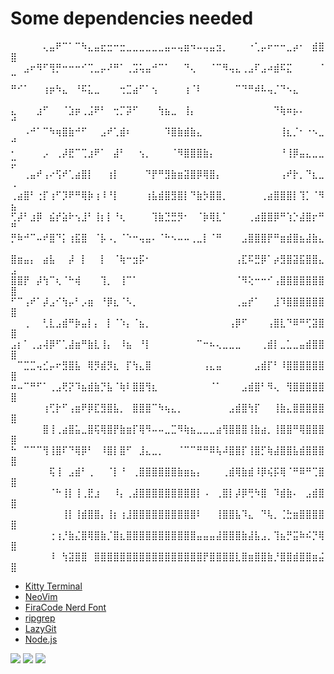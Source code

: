 # Some dependencies needed

⠀⠀⠀⠀⠀⢄⣤⠟⠉⠁⠉⠳⣄⣤⣖⣒⠒⣒⣀⣀⣀⣀⣀⣀⣤⠤⢤⣶⠲⠤⢤⣤⣲⡀⠀⠀⠀⠐⢁⡤⠖⠒⠒⣀⡴⠂⠀⣾⣿⣿
⠀⠀⣠⠖⠻⠋⢻⡛⠒⠒⠒⠊⢉⣀⡤⠜⠛⠁⢀⣩⢥⣤⠚⠉⠁⠀⠀⠙⢄⠀⠀⠈⠉⠻⢤⣄⢀⣠⠏⣠⠴⣾⠯⣍⠀⠀⠀⠀⠈⠉
⠛⠊⠁⠀⠀⢰⡶⠳⣄⠀⠘⠯⣅⣀⠀⠀⠀⢒⣉⣴⠋⠁⢢⠀⠀⠀⠀⢰⠈⠇⠀⠀⠀⠀⠀⠉⠙⠛⠾⠧⢤⡈⠙⠢⣄⠀⠀⠀⠀⠀
⣄⠀⠀⠀⣰⠋⠀⠀⠈⣱⡶⢀⣨⠟⠃⠀⢒⡉⡽⠋⠀⠀⠀⢳⣦⣀⠀⢸⡄⠀⠀⠀⠀⠀⠀⠀⠀⠀⠀⠀⠀⠙⢷⠶⡦⠄⠀⠀⠀⠚
⠀⠀⠠⠚⠁⠉⠳⢶⣿⣷⠚⠋⠀⠀⣠⠞⢁⣾⠆⠀⠀⠀⠀⠀⠹⣿⣷⣾⣷⣄⠀⠀⠀⠀⠀⠀⠀⠀⠀⠀⠀⠀⢸⣆⡈⠂⠐⠢⣀⠚
⠂⠀⠀⠀⠀⡠⠀⢀⡼⣟⠉⢉⣰⠟⠁⠀⣼⠃⠀⠀⢢⡀⠀⠀⠀⠈⠻⣿⣿⣿⣷⡄⠀⠀⠀⠀⠀⠀⠀⠀⠀⠀⠘⢸⡿⣤⣄⣀⣀⡭
⠀⠀⢀⣤⠞⢠⠔⢫⠞⢁⣴⣿⡇⠀⠀⢰⡇⠀⠀⠀⠀⠙⡟⠛⣻⣷⣶⣽⣿⡿⢿⣿⡄⠀⠀⠀⠀⠀⠀⠀⠀⠀⢠⠞⡗⡀⠙⣆⣀⠠
⢀⣴⣿⠃⢐⡏⢰⠋⡹⠟⠛⢿⡷⢰⠸⠘⡇⠀⠀⠀⠀⢰⣧⣾⣿⣻⣿⡇⠙⣷⡳⣿⣿⡀⠀⠀⠀⠀⠀⢀⣴⣿⣿⣿⡇⢹⡁⠈⠻⣦
⢋⡼⠃⣰⡿⠀⣮⡞⣵⠗⢢⣸⠃⢸⡆⡇⠘⢆⠀⠀⠀⠀⢹⣷⣙⣛⡻⠂⠀⠈⡷⢿⣇⠁⠀⠀⠀⢀⣴⣿⣿⡿⠛⢱⡑⣼⣿⡖⠛⠛
⡛⠷⠚⠉⠤⠞⣿⠙⡅⢰⣯⣿⠀⠈⡧⠠⡀⠈⠑⠒⢤⣤⠄⠈⠓⠢⠤⠤⢀⣀⡇⠈⠛⠀⠀⠀⣠⣿⣿⣿⡟⠛⣶⣾⣿⣦⣼⣷⣄⠀
⣿⣶⣤⡄⠀⣴⣧⠀⠀⡼⠀⡇⠀⠀⡇⠀⠈⢷⠒⣲⡯⠂⠀⠀⠀⠀⠀⠀⠀⠀⠀⠀⠀⠀⠀⢠⣏⠯⣛⡿⠁⡴⣻⣿⣽⣯⣿⣿⣄⣠
⣿⣿⡟⠀⡼⢳⠉⢆⠈⠓⢾⠀⠀⠀⢹⡀⠀⢸⠉⠁⠀⠀⠀⠀⠀⠀⠀⠀⠀⠀⠀⠀⠀⠀⠀⠈⠻⢕⠒⠒⠊⢠⣿⣿⣿⣿⣿⣿⣿⣿
⠋⠉⢠⠞⠁⡼⣠⠊⢳⡤⠃⡠⣶⠀⠘⡿⣆⠈⠣⡀⠀⠀⠀⠀⠀⠀⠀⠀⠀⠀⠀⠀⠀⠀⠀⢀⣤⡞⠁⠀⠀⣸⠹⣿⣿⣿⣿⣿⣿⣿
⠀⠀⢀⠀⠀⢃⣇⣠⣾⠛⡷⣤⡇⡄⠀⡇⠈⠱⡄⠈⣦⡀⠀⠀⠀⠀⠀⠀⠀⠀⠀⠀⠀⠀⢠⡿⠋⠀⠀⠀⢠⣿⣇⠙⠿⠛⢋⣽⣿⣿
⣠⡆⠁⢀⣠⢼⡿⠋⢁⣼⣶⠛⣷⣇⢸⡄⠀⠸⣦⠀⠘⡇⠀⠀⠀⠀⠀⠀⠀⠉⠒⠦⢄⣀⣀⣀⠀⠀⠀⢀⣾⡇⣀⣁⣀⣤⣾⣿⣿⣿
⠀⠉⣉⣉⢤⣊⡤⠖⣻⣿⣧⠀⢿⡻⣾⡻⣆⠀⡏⢳⣄⣿⠀⠀⠀⠀⠀⠀⠀⠀⢠⣄⣤⠀⠀⠀⠀⠀⣠⣾⡏⠃⠸⣿⣿⣿⣿⣿⣿⣿
⠶⠤⠉⠛⠋⠁⢀⣠⢟⡝⠹⣦⣾⣷⡙⣧⠈⢷⠇⣿⣿⢻⣆⠀⠀⠀⠀⠀⠀⠀⠀⠈⠁⠀⠀⠀⣠⣾⣿⠃⠻⢄⠀⢻⣿⣿⣿⣿⣿⣿
⠀⠀⠀⠀⠀⢰⢋⡗⠋⢠⣶⠟⡿⣏⣻⣿⣧⡀⠀⣿⣿⣿⠉⠳⢦⣄⡀⠀⠀⠀⠀⠀⠀⠀⣠⣾⣿⢳⡏⠀⠀⢸⣷⣄⣿⣿⣿⣿⣿⣿
⠀⠀⠀⠀⠀⣿⢸⢀⣴⣿⣥⣀⣿⢯⢿⣿⡟⣷⣶⡏⢿⠻⠤⠤⣀⣉⠻⢷⣦⣀⣀⣀⣴⢻⣿⣿⣿⢸⣷⣴⡀⢸⣿⣿⠛⢿⣿⣿⣿⣿
⠓⠀⠉⠉⠉⢻⢸⣿⠏⠙⢿⡿⠃⠀⠸⣿⡇⣿⠋⠀⣸⣄⣀⡀⠀⠀⠈⠉⠉⠛⠛⠿⢧⠼⣿⣿⡏⢸⣿⡋⢷⣼⣿⣿⣧⣾⣿⣿⣿⣿
⠀⠀⠀⠀⠀⠀⢯⢸⠀⣠⣾⠃⢀⠀⠀⠈⡇⠘⠀⢀⣿⣿⣿⣿⣿⣿⣷⣶⣦⡄⠀⠀⠀⢀⣾⢿⣷⣾⠸⡿⢮⡯⢿⠈⠛⠿⠛⢉⣿⣿
⠀⠀⠀⠀⠀⠀⠈⠓⢸⡇⢸⢀⣟⣰⠀⠀⠸⡄⢀⣼⣿⣿⣿⣿⣿⣿⣿⣿⣿⡇⠠⠀⢀⣿⡇⡼⡿⢛⠳⣿⠀⠹⣾⣷⠄⠀⣠⣾⣿⣿
⠀⠀⠀⠀⠀⠀⠀⠀⢸⡇⢸⣾⣿⣿⡄⢸⡆⢰⣸⣿⣿⣿⣿⣿⣿⣿⣿⣿⣿⠇⠀⠀⢸⣿⣿⣧⠹⣄⠀⠙⢧⡀⢈⣓⣶⣿⣿⣿⣿⣿
⠀⠀⠀⠀⠀⠀⢐⢰⡘⣷⣌⣿⢿⣿⣷⡈⣿⣆⣿⣿⣿⣿⣿⣿⣿⣿⣿⣿⣿⣤⣤⣤⣼⣿⣿⣿⣷⣼⣧⣠⡀⢹⣦⡛⣭⠷⠮⡙⢿⣿
⠀⠀⠀⠀⠀⠀⠸⠀⢳⣽⣿⣿⠀⣿⣿⣿⣿⣿⣿⣿⣿⣿⣿⣿⣿⣿⣿⣿⣿⣿⡟⣿⣿⣿⣿⣇⣿⣶⣿⣿⣷⡘⣿⣿⣾⣿⣿⣶⣬⣿ 

- [Kitty Terminal](https://github.com/kovidgoyal/kitty)
- [NeoVim](https://neovim.io/)
- [FiraCode Nerd Font](https://www.nerdfonts.com/font-downloads)
- [ripgrep](https://github.com/BurntSushi/ripgrep)
- [LazyGit](https://github.com/jesseduffield/lazygit)
- [Node.js](https://nodejs.org/en/)


<a href="https://dotfyle.com/0xataru/my-nvim-config"><img src="https://dotfyle.com/0xataru/my-nvim-config/badges/plugins?style=flat" /></a>
<a href="https://dotfyle.com/0xataru/my-nvim-config"><img src="https://dotfyle.com/0xataru/my-nvim-config/badges/leaderkey?style=flat" /></a>
<a href="https://dotfyle.com/0xataru/my-nvim-config"><img src="https://dotfyle.com/0xataru/my-nvim-config/badges/plugin-manager?style=flat" /></a>
